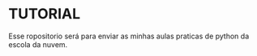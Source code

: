 # TUTORIAL

Esse ropositorio será para enviar as minhas aulas praticas de python da escola da nuvem.
